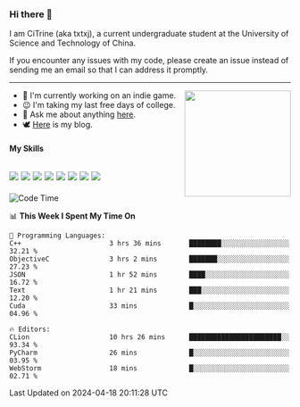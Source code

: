 ### Hi there 👋

I am CiTrine (aka txtxj), a current undergraduate student at the University of Science and Technology of China.

If you encounter any issues with my code, please create an issue instead of sending me an email so that I can address it promptly.

---

<img align="right" height="190" src="http://github-profile-summary-cards.vercel.app/api/cards/stats?username=txtxj&theme=vue">

- 🌱 I'm currently working on an indie game.
- 😉 I'm taking my last free days of college.
- 💬 Ask me about anything [here](https://github.com/txtxj/txtxj/issues).
- 🕊️ [Here](https://txtxj.top) is my blog.

#### My Skills

![](https://img.shields.io/badge/Unity-000000?logo=unity&logoColor=fff)
![](https://img.shields.io/badge/C%23-239120?logo=csharp&logoColor=fff)
![](https://img.shields.io/badge/Python-3e74a2?logo=python&logoColor=fff)
![](https://img.shields.io/badge/C++-65318e?logo=cplusplus&logoColor=fff)
![](https://img.shields.io/badge/C-5654a2?logo=c&logoColor=fff)
![](https://img.shields.io/badge/Vue-4FC08D?logo=vuedotjs&logoColor=fff)
![](https://img.shields.io/badge/Blender-f5792a?logo=blender&logoColor=fff)
![](https://img.shields.io/badge/MS%20SQL-cc2927?logo=microsoftsqlserver&logoColor=fff)
---

<!--START_SECTION:waka-->
![Code Time](http://img.shields.io/badge/Code%20Time-1%2C764%20hrs%2028%20mins-blue)

📊 **This Week I Spent My Time On** 

```text
💬 Programming Languages: 
C++                      3 hrs 36 mins       ████████░░░░░░░░░░░░░░░░░   32.21 % 
ObjectiveC               3 hrs 2 mins        ███████░░░░░░░░░░░░░░░░░░   27.23 % 
JSON                     1 hr 52 mins        ████░░░░░░░░░░░░░░░░░░░░░   16.72 % 
Text                     1 hr 21 mins        ███░░░░░░░░░░░░░░░░░░░░░░   12.20 % 
Cuda                     33 mins             █░░░░░░░░░░░░░░░░░░░░░░░░   04.96 % 

🔥 Editors: 
CLion                    10 hrs 26 mins      ███████████████████████░░   93.34 % 
PyCharm                  26 mins             █░░░░░░░░░░░░░░░░░░░░░░░░   03.95 % 
WebStorm                 18 mins             █░░░░░░░░░░░░░░░░░░░░░░░░   02.71 % 
```


 Last Updated on 2024-04-18 20:11:28 UTC
<!--END_SECTION:waka-->
